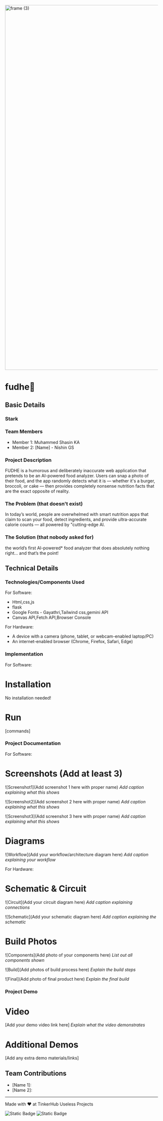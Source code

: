 <img width="3188" height="1202" alt="frame (3)" src="https://github.com/user-attachments/assets/517ad8e9-ad22-457d-9538-a9e62d137cd7" />


# fudhe🎯


## Basic Details
### Stark


### Team Members
- Member 1: Muhammed Shasin KA
- Member 2: [Name] - Nishin GS

### Project Description
FUDHE is a humorous and deliberately inaccurate web application that pretends to be an AI-powered food analyzer. Users can snap a photo of their food, and the app randomly detects what it is — whether it's a burger, broccoli, or cake — then provides completely nonsense nutrition facts that are the exact opposite of reality.

### The Problem (that doesn't exist)
In today’s world, people are overwhelmed with smart nutrition apps that claim to scan your food, detect ingredients, and provide ultra-accurate calorie counts — all powered by "cutting-edge AI.

### The Solution (that nobody asked for)
the world’s first AI-powered* food analyzer that does absolutely nothing right… and that’s the point!

## Technical Details
### Technologies/Components Used
For Software:
- Html,css,js
- flask
- Google Fonts - Gayathri,Tailwind css,gemini API
- Canvas API,Fetch API,Browser Console

For Hardware:
- A device with a camera (phone, tablet, or webcam-enabled laptop/PC)
- An internet-enabled browser (Chrome, Firefox, Safari, Edge)

### Implementation
For Software:
# Installation
No installation needed!

# Run
[commands]

### Project Documentation
For Software:

# Screenshots (Add at least 3)
![Screenshot1](Add screenshot 1 here with proper name)
*Add caption explaining what this shows*

![Screenshot2](Add screenshot 2 here with proper name)
*Add caption explaining what this shows*

![Screenshot3](Add screenshot 3 here with proper name)
*Add caption explaining what this shows*

# Diagrams
![Workflow](Add your workflow/architecture diagram here)
*Add caption explaining your workflow*

For Hardware:

# Schematic & Circuit
![Circuit](Add your circuit diagram here)
*Add caption explaining connections*

![Schematic](Add your schematic diagram here)
*Add caption explaining the schematic*

# Build Photos
![Components](Add photo of your components here)
*List out all components shown*

![Build](Add photos of build process here)
*Explain the build steps*

![Final](Add photo of final product here)
*Explain the final build*

### Project Demo
# Video
[Add your demo video link here]
*Explain what the video demonstrates*

# Additional Demos
[Add any extra demo materials/links]

## Team Contributions
- [Name 1]: 
- [Name 2]: 

---
Made with ❤️ at TinkerHub Useless Projects 

![Static Badge](https://img.shields.io/badge/TinkerHub-24?color=%23000000&link=https%3A%2F%2Fwww.tinkerhub.org%2F)
![Static Badge](https://img.shields.io/badge/UselessProjects--25-25?link=https%3A%2F%2Fwww.tinkerhub.org%2Fevents%2FQ2Q1TQKX6Q%2FUseless%2520Projects)
